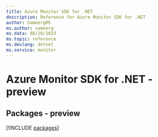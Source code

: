 ```yaml
---
title: Azure Monitor SDK for .NET
description: Reference for Azure Monitor SDK for .NET
author: SameergMS
ms.author: sameerg
ms.data: 08/28/2023
ms.topic: reference
ms.devlang: dotnet
ms.service: monitor
---
```

# Azure Monitor SDK for .NET - preview
## Packages - preview
[!INCLUDE [packages](monitor-index.md)]